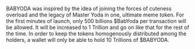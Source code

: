 BABYODA was inspired by the idea of joining the forces of cuteness overload
and the legacy of Master Yoda in one, ultimate meme token. 
For the first minutes of launch, only 500 billions $BabYoda per transaction will be allowed.
It will be increased to 1 Trillion and go on like that for the rest of the time. In order to keep the tokens homogenously distributed among the holders, a wallet will only be able to hold 10 Trillions of $BABYODA.
